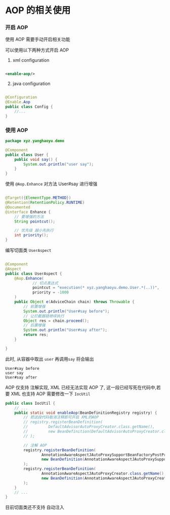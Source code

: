 # AOP 的相关使用

### 开启 AOP

使用 AOP 需要手动开启相关功能

可以使用以下两种方式开启 AOP

1. xml configuration

```xml

<enable-aop/>
```

2. java configuration

```java

@Configuration
@Enable.Aop
public class Config {
    //...
}
```

### 使用 AOP

```java
package xyz.yanghaoyu.demo

@Component
public class User {
    public void say() {
        System.out.println("user say");
    }
}
```

使用 `@Aop.Enhance` 对方法 User#say 进行增强

```java

@Target({ElementType.METHOD})
@Retention(RetentionPolicy.RUNTIME)
@Documented
@interface Enhance {
    // 要增强的方法
    String pointcut();

    // 优先级 越小先执行
    int priority();
}
```

编写切面类 `UserAspect`

```java

@Component
@Aspect
public class UserAspect {
    @Aop.Enhance(
            // 切点表达式
            pointcut = "execution(* xyz.yanghaoyu.demo.User.*(..))",
            priority = -1000
    )
    public Object e(AdviceChain chain) throws Throwable {
        // 前置增强
        System.out.println("User#say before");
        // 让拦截器链继续执行
        Object res = chain.proceed();
        // 后置增强
        System.out.println("User#say after");
        return res;
    }

}

```

此时, 从容器中取出 `user` 再调用`say` 将会输出

```
User#say before
user say
User#say after
```

AOP 仅支持 注解实现, XML 已经无法实现 AOP 了, 这一段已经写死在代码中,若要 XML 也支持 AOP 需要修改一下 `IocUtil`

```java
public class IocUtil {
    // ...
    public static void enableAop(BeanDefinitionRegistry registry) {
        // 把这段代码取消注释即可开启 XML的AOP
        // registry.registerBeanDefinition(
        //         DefaultAdvisorAutoProxyCreator.class.getName(),
        //         new BeanDefinition(DefaultAdvisorAutoProxyCreator.class)
        // );

        // 注解 AOP
        registry.registerBeanDefinition(
                AnnotationAwareAspectJAutoProxySupportBeanFactoryPostProcessor.class.getName(),
                new BeanDefinition(AnnotationAwareAspectJAutoProxySupportBeanFactoryPostProcessor.class)
        );
        registry.registerBeanDefinition(
                AnnotationAwareAspectJAutoProxyCreator.class.getName(),
                new BeanDefinition(AnnotationAwareAspectJAutoProxyCreator.class)
        );
    }
    // ...
}
```

目前切面类还不支持 自动注入



